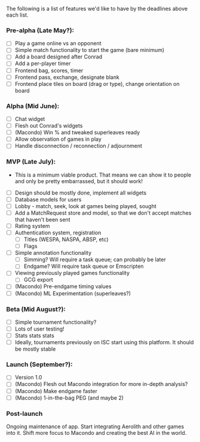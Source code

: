 The following is a list of features we'd like to have by the deadlines above each list.

### Pre-alpha (Late May?):

- [ ] Play a game online vs an opponent
- [ ] Simple match functionality to start the game (bare minimum)
- [ ] Add a board designed after Conrad
- [ ] Add a per-player timer
- [ ] Frontend bag, scores, timer
- [ ] Frontend pass, exchange, designate blank
- [ ] Frontend place tiles on board (drag or type), change orientation on board

### Alpha (Mid June):

- [ ] Chat widget
- [ ] Flesh out Conrad's widgets
- [ ] (Macondo) Win % and tweaked superleaves ready
- [ ] Allow observation of games in play
- [ ] Handle disconnection / reconnection / adjournment

### MVP (Late July):

- This is a minimum viable product. That means we can show it to people and only be pretty embarrassed, but it should work!
- [ ] Design should be mostly done, implement all widgets
- [ ] Database models for users
- [ ] Lobby - match, seek, look at games being played, sought
- [ ] Add a MatchRequest store and model, so that we don't accept matches that haven't been sent
- [ ] Rating system
- [ ] Authentication system, registration
  - [ ] Titles (WESPA, NASPA, ABSP, etc)
  - [ ] Flags
- [ ] Simple annotation functionality
  - [ ] Simming? Will require a task queue; can probably be later
  - [ ] Endgame? Will require task queue or Emscripten
- [ ] Viewing previously played games functionality
  - [ ] GCG export
- [ ] (Macondo) Pre-endgame timing values
- [ ] (Macondo) ML Experimentation (superleaves?)

### Beta (Mid August?):

- [ ] Simple tournament functionality?
- [ ] Lots of user testing!
- [ ] Stats stats stats
- [ ] Ideally, tournaments previously on ISC start using this platform. It should be mostly stable

### Launch (September?):

- [ ] Version 1.0
- [ ] (Macondo) Flesh out Macondo integration for more in-depth analysis?
- [ ] (Macondo) Make endgame faster
- [ ] (Macondo) 1-in-the-bag PEG (and maybe 2)

### Post-launch

Ongoing maintenance of app. Start integrating Aerolith and other games into it. Shift more focus to Macondo and creating the best AI in the world.

